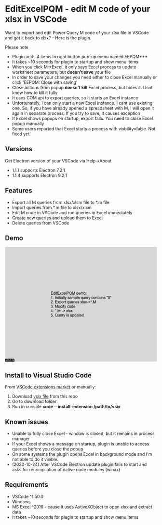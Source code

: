# EditExcelPQM - edit M code of your xlsx in VSCode
Want to export and edit Power Query M code of your xlsx file in VSCode and get it back to xlsx? - Here is the plugin. 

Please note
* Plugin adds 4 items in right button pop-up menu named EEPQM***
* It takes ~10 seconds for plugin to startup and show menu items
* When you click M->Excel, it only says Excel process to update worksheet parameters, but **doesn't save** your file
* In order to save your changes you need either to close Excel manually or click 'EEPQM: Close with saving'
* Close actions from popup **doesn't kill** Excel process, but hides it. Dont know how to kill it fully
* It uses COM api to export queries, so it starts an Excel instance
* Unfortunately, I can only start a new Excel instance. I cant use existing one. So, if you have already opened a spreadsheet with M, I will open it again in separate process. If you try to save, it causes exception
* If Excel shows popups on startup, export fails. You need to close Excel popup manually
* Some users reported that Excel starts a process with visbility=false. Not fixed yet.


## Versions
Get Electron version of your VSCode via Help->About
* 1.1.1 supports Electron 7.2.1
* 1.1.4 supports Electron 9.2.1

## Features
* Export all M queries from xlsx/xlsm file to *.m file
* Import queries from *.m file to xlsx/xlsm
* Edit M code in VSCode and run queries in Excel immediately 
* Create new queries and upload them to Excel
* Delete queries from VSCode

## Demo
![Image of demo](images/demo.gif)

## Install to Visual Studio Code
From [VSCode extensions market](https://marketplace.visualstudio.com/items?itemName=AMalanov.editexcelpqm) or manually:
1) Download [vsix file](editexcelpqm-1.1.4.vsix) from this repo
2) Go to download folder
3) Run in console **code --install-extension /path/to/vsix**

## Known issues
* Unable to fully close Excel - window is closed, but it remains in process manager
* If your Excel shows a message on startup, plugin is unable to access queries before you close the popup
* On some systems the plugin opens Excel in background mode and I'm not able to do it visible.
* (2020-10-24) After VSCode Electron update plugin fails to start and asks for recompilation of native node modules (winax)

## Requirements
* VSCode ^1.50.0
* Windows
* MS Excel ^2016 - cause it uses AxtiveXObject to open xlsx and extract data
* It takes ~10 seconds for plugin to startup and show menu items
